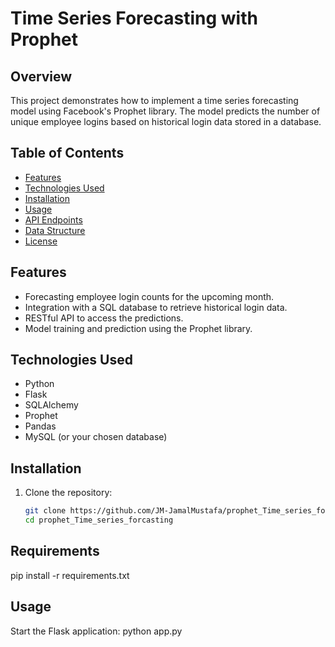 # Time Series Forecasting with Prophet

## Overview

This project demonstrates how to implement a time series forecasting model using Facebook's Prophet library. The model predicts the number of unique employee logins based on historical login data stored in a database.

## Table of Contents

- [Features](#features)
- [Technologies Used](#technologies-used)
- [Installation](#installation)
- [Usage](#usage)
- [API Endpoints](#api-endpoints)
- [Data Structure](#data-structure)
- [License](#license)

## Features

- Forecasting employee login counts for the upcoming month.
- Integration with a SQL database to retrieve historical login data.
- RESTful API to access the predictions.
- Model training and prediction using the Prophet library.

## Technologies Used

- Python
- Flask
- SQLAlchemy
- Prophet
- Pandas
- MySQL (or your chosen database)

## Installation

1. Clone the repository:
   ```bash
   git clone https://github.com/JM-JamalMustafa/prophet_Time_series_forcasting.git
   cd prophet_Time_series_forcasting

## Requirements

pip install -r requirements.txt

## Usage

Start the Flask application:
python app.py

